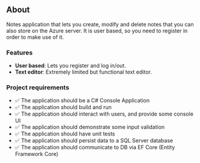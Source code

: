## About
Notes application that lets you create, modify and delete notes that you can also store on the Azure server. It is user based, so you need to register in order to make use of it.

### Features
- **User based**: Lets you register and log in/out.
- **Text editor**: Extremely limited but functional text editor.

### Project requirements
- ✅ The application should be a C# Console Application
- ✅ The application should build and run
- ✅ The application should interact with users, and provide some console UI
- ✅ The application should demonstrate some input validation
- ✅ The application should have unit tests
- ✅ The application should persist data to a SQL Server database
- ✅ The application should communicate to DB via EF Core (Entity Framework Core)